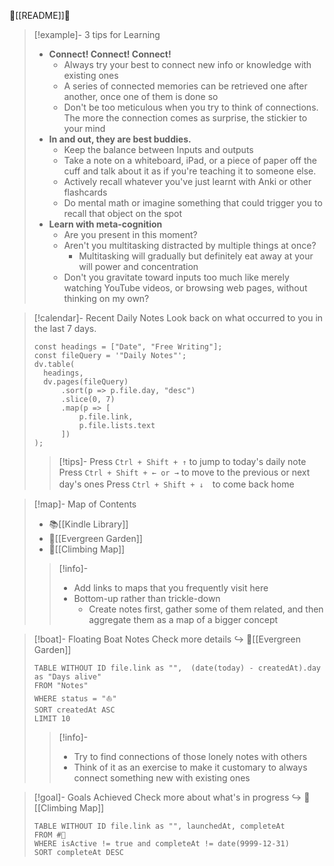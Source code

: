 🐸[[README]]🌟

>[!example]- 3 tips for Learning
>- **Connect! Connect! Connect!**
>	- Always try your best to connect new info or knowledge with existing ones
>	- A series of connected memories can be retrieved one after another, once one of them is done so
>	- Don't be too meticulous when you try to think of connections. The more the connection comes as surprise, the stickier to your mind
>- **In and out, they are best buddies.**
>	- Keep the balance between Inputs and outputs
>	- Take a note on a whiteboard, iPad, or a piece of paper off the cuff and talk about it as if you're teaching it to someone else.
>	- Actively recall whatever you've just learnt with Anki or other flashcards
>	- Do mental math or imagine something that could trigger you to recall that object on the spot
>- **Learn with meta-cognition**
>	- Are you present in this moment?
>	- Aren't you multitasking distracted by multiple things at once?
>		- Multitasking will gradually but definitely eat away at your will power and concentration
>	- Don't you gravitate toward inputs too much like merely watching YouTube videos, or browsing web pages, without thinking on my own?

> [!calendar]- Recent Daily Notes
> Look back on what occurred to you in the last 7 days.
> ```dataviewjs
> const headings = ["Date", "Free Writing"];
> const fileQuery = '"Daily Notes"';
> dv.table(
> 	headings,
> 	dv.pages(fileQuery)
> 		.sort(p => p.file.day, "desc")
> 		.slice(0, 7)
> 		.map(p => [
> 			p.file.link,
> 			p.file.lists.text
> 		])
> );
> ```
> 
> > [!tips]- 
> > Press `Ctrl + Shift + ↑` to jump to today's daily note
> > Press `Ctrl + Shift + ← or →` to move to the previous or next day's ones
> > Press `Ctrl + Shift + ↓`　to come back home

> [!map]- Map of Contents
> - 📚[[Kindle Library]]
> - 🌲[[Evergreen Garden]]
> - 🧗[[Climbing Map]]
> 
> > [!info]-
> >  - Add links to maps that you frequently visit here
> >  - Bottom-up rather than trickle-down
> > 	 - Create notes first, gather some of them related, and then aggregate them as a map of a bigger concept

> [!boat]- Floating Boat Notes
> Check more details ↪ 🌲[[Evergreen Garden]]
> ```dataview
> TABLE WITHOUT ID file.link as "",  (date(today) - createdAt).day as "Days alive"
> FROM "Notes"
> WHERE status = "⛵"
> SORT createdAt ASC
> LIMIT 10
> ```
> 
> > [!info]- 
> > - Try to find connections of those lonely notes with others
> > - Think of it as an exercise to make it customary to always connect something new with existing ones

> [!goal]- Goals Achieved
> Check more about what's in progress ↪ 🧗[[Climbing Map]]
> ```dataview
> TABLE WITHOUT ID file.link as "", launchedAt, completeAt 
> FROM #🎯 
> WHERE isActive != true and completeAt != date(9999-12-31)
> SORT completeAt DESC
> ```